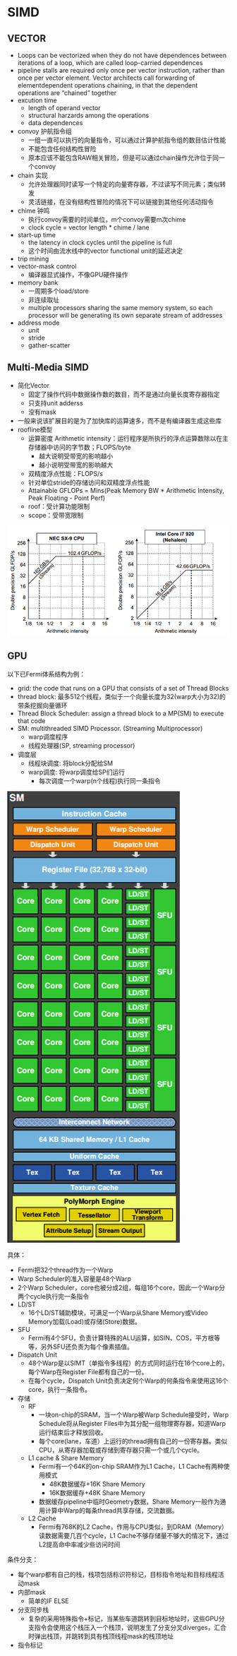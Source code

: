 # SIMD


## VECTOR

* Loops can be vectorized when they do not have dependences between iterations of a loop, which are called loop-carried dependences
* pipeline stalls are required only once per vector instruction, rather than once per vector element. Vector architects call forwarding of elementdependent operations chaining, in that the dependent operations are “chained” together
* excution time
    - length of operand vector
    - structural harzards among the operations
    - data dependences
* convoy 护航指令组
    - 一组一直可以执行的向量指令，可以通过计算护航指令组的数目估计性能
    - 不能包含任何结构性冒险
    - 原本应该不能包含RAW相关冒险，但是可以通过chain操作允许位于同一个convoy
* chain 实现
    - 允许处理器同时读写一个特定的向量寄存器，不过读写不同元素；类似转发
    - 灵活链接，在没有结构性冒险的情况下可以链接到其他任何活动指令
* chime 钟鸣
    - 执行convoy需要的时间单位，m个convoy需要m次chime
    - clock cycle = vector length * chime / lane
* start-up time
    - the latency in clock cycles until the pipeline is full
    - 这个时间由流水线中的vector functional unit的延迟决定
* trip mining
* vector-mask control
    - 编译器显式操作，不像GPU硬件操作
* memory bank
    - 一周期多个load/store
    - 非连续取址
    - multiple processors sharing the same memory system, so each processor will be generating its own separate stream of addresses
* address mode
    - unit
    - stride
    - gather-scatter

## Multi-Media SIMD

* 简化Vector
    - 固定了操作代码中数据操作数的数目，而不是通过向量长度寄存器指定
    - 只支持unit adderss
    - 没有mask
* 一般来说该扩展目的是为了加快库的运算速多，而不是有编译器生成这些库
* roofline模型
    - 运算密度 Arithmetic intensity：运行程序是所执行的浮点运算数除以在主存储器中访问的字节数；FLOPS/byte
        + 越大说明受带宽的影响越小
        + 越小说明受带宽的影响越大
    - 双精度浮点性能：FLOPS/s
    - 针对单位stride的存储访问和双精度浮点性能
    - Attainable GFLOPs = Mins(Peak Memory BW * Arithmetic Intensity, Peak Floating - Point Perf)
    - roof：受计算功能限制
    - scope：受带宽限制

![](../assets/roofline.png)

## GPU

以下已Fermi体系结构为例：

* grid: the code that runs on a GPU that consists of a set of Thread Blocks
* thread block: 最多512个线程，类似于一个向量长度为32(warp大小为32)的带条挖掘向量循环
* Thread Block Scheduler: assign a thread block to a MP(SM) to execute that code
* SM: multithreaded SIMD Processor. (Streaming Multiprocessor)
    - warp调度程序
    - 线程处理器(SP, streaming processor)
* 调度层
    - 线程块调度: 将block分配给SM
    - warp调度: 将warp调度给SP们运行
        + 每次调度一个warp(n个线程)执行同一条指令

![](../assets/fermi.png)

具体：

* Fermi把32个thread作为一个Warp
* Warp Scheduler的准入容量是48个Warp
* 2个Warp Scheduler，core也被分成2组，每组16个core，因此一个Warp分两个cycle执行完一条指令
* LD/ST
    - 16个LD/ST辅助模块，可满足一个Warp从Share Memory或Video Memory加载(Load)或存储(Store)数据。
* SFU
    - Fermi有4个SFU，负责计算特殊的ALU运算，如SIN、COS，平方根等等，另外SFU还负责为每个像素插值。
* Dispatch Unit
    - 48个Warp是以SIMT（单指令多线程）的方式同时运行在16个core上的，每个Warp在Register File都有自己的一份。
    - 在每个cycle，Dispatch Unit负责决定何个Warp的何条指令来使用这16个core，执行一条指令。
* 存储
    - RF
        + 一块on-chip的SRAM，当一个Warp被Warp Schedule接受时，Warp Schedule将从Register Files中为其分配一组物理寄存器，知道Warp运行结束后才释放回收。
        + 每个core(lane，车道）上运行的thread拥有自己的一份寄存器。类似CPU，从寄存器加载或存储到寄存器只需一个或几个cycle。
    - L1 cache & Share Memory
        + Fermi有一个64K的on-chip SRAM作为L1 Cache，L1 Cache有两种使用模式
            * 48K数据缓存+16K Share Memory
            * 16K数据缓存+48K Share Memory
        + 数据缓存pipeline中临时Geometry数据，Share Memory一般作为通用计算中Warp的每条thread共享存储，交流数据。
    - L2 Cache
        + Fermi有768K的L2 Cache，作用与CPU类似，到DRAM（Memory）读数据需要几百个cycle，L1 Cache不够存储量不够大的情况下，通过L2提高命中率减少些访问时间




条件分支：

* 每个warp都有自己的栈，栈项包括标识符标记，目标指令地址和目标线程活动mask
* 内部mask
    - 简单的IF ELSE
* 分支同步栈
    - 复杂的采用特殊指令+标记，当某些车道跳转到目标地址时，这些GPU分支指令会使用这个栈压入一个栈顶，说明发生了分支分叉diverges，汇合时弹出栈顶，并跳转到具有栈顶线程mask的栈顶地址
* 指令标记





